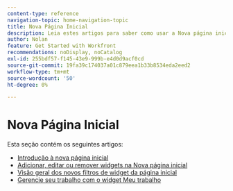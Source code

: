 ```yaml
---
content-type: reference
navigation-topic: home-navigation-topic
title: Nova Página Inicial
description: Leia estes artigos para saber como usar a Nova página inicial no Adobe Workfront.
author: Nolan
feature: Get Started with Workfront
recommendations: noDisplay, noCatalog
exl-id: 255bdf57-f145-43e9-999b-e4d0d9acf0cd
source-git-commit: 19fa39c174037a01c879eea1b33b8534eda2eed2
workflow-type: tm+mt
source-wordcount: '50'
ht-degree: 0%

---
```


# Nova Página Inicial

Esta seção contém os seguintes artigos:

* [Introdução à nova página inicial](/help/quicksilver/workfront-basics/using-home/new-home/get-started-with-new-home.md)
* [Adicionar, editar ou remover widgets na Nova página inicial](/help/quicksilver/workfront-basics/using-home/new-home/add-edit-remove-widgets-in-new-home.md)
* [Visão geral dos novos filtros de widget da página inicial](/help/quicksilver/workfront-basics/using-home/new-home/widget-filter-overview-new-home.md)
* [Gerencie seu trabalho com o widget Meu trabalho](/help/quicksilver/workfront-basics/using-home/new-home/my-work-widget.md)
